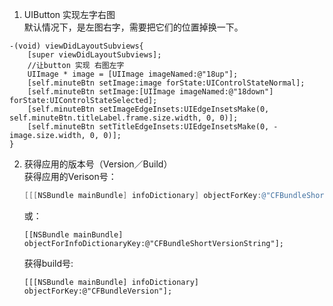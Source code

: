 1. UIButton 实现左字右图       
默认情况下，是左图右字，需要把它们的位置掉换一下。
```
-(void) viewDidLayoutSubviews{
    [super viewDidLayoutSubviews];   
    //让button 实现 右图左字
    UIImage * image = [UIImage imageNamed:@"18up"];
    [self.minuteBtn setImage:image forState:UIControlStateNormal];
    [self.minuteBtn setImage:[UIImage imageNamed:@"18down"] forState:UIControlStateSelected];
    [self.minuteBtn setImageEdgeInsets:UIEdgeInsetsMake(0, self.minuteBtn.titleLabel.frame.size.width, 0, 0)];
    [self.minuteBtn setTitleEdgeInsets:UIEdgeInsetsMake(0, -image.size.width, 0, 0)]; 
}
```

2. 获得应用的版本号（Version／Build）  
    获得应用的Verison号：  

    ```Objective-c
    [[[NSBundle mainBundle] infoDictionary] objectForKey:@"CFBundleShortVersionString"]

    ```
    或：  

    ```
    [[NSBundle mainBundle] objectForInfoDictionaryKey:@"CFBundleShortVersionString"];
    ```

    获得build号:   

    ```
    [[[NSBundle mainBundle] infoDictionary] objectForKey:@"CFBundleVersion"];
    ```